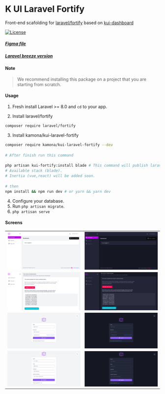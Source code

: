 # K UI Laravel Fortify

Front-end scafolding for [laravel/fortify](https://github.com/laravel/fortify) based on [kui-dashboard](https://github.com/kamona-ui/)

[![License](https://img.shields.io/github/license/Kamona-WD/kui-laravel-fortify)](https://github.com/Kamona-WD/kui-laravel-fortify/blob/main/LICENSE.md)

##### [Figma file](https://www.figma.com/community/file/1019844542917981418/)

##### [Laravel breeze version](https://github.com/Kamona-WD/kui-laravel-breeze/)

#### Note

> We recommend installing this package on a project that you are starting from scratch.

#### Usage

1. Fresh install Laravel >= 8.0 and `cd` to your app.

2. Install laravel/fortify

```sh
composer require laravel/fortify
```

3. Install kamona/kui-laravel-fortify

```sh
composer require kamona/kui-laravel-fortify --dev

# After finish run this command

php artisan kui-fortify:install blade # This command will publish laravel/fortify resources also.
# Available stack (blade).
# Inertia (vue,react) will be added soon.

# then
npm install && npm run dev # or yarn && yarn dev
```

4. Configure your database.
5. Run `php artisan migrate`.
6. `php artisan serve`

#### Screens

|                             |                             |
| --------------------------- | --------------------------- |
| ![Shocase 1](screens/1.png) | ![Shocase 2](screens/2.png) |
| ![Shocase 7](screens/7.png) | ![Shocase 8](screens/8.png) |
| ![Shocase 3](screens/3.png) | ![Shocase 4](screens/4.png) |
| ![Shocase 6](screens/6.png) | ![Shocase 5](screens/5.png) |
